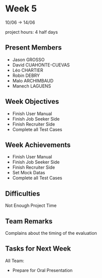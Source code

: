 # Week 5

10/06 &rarr; 14/06

project hours: 4 half days

## Present Members

- Jason GROSSO
- David CUAHONTE-CUEVAS
- Léo CHARTIER
- Robin DEBRY
- Malo ARCHIMBAUD
- Manech LAGUENS

## Week Objectives

- Finish User Manual
- Finish Job Seeker Side
- Finish Recruiter Side
- Complete all Test Cases

## Week Achievements

- Finish User Manual
- Finish Job Seeker Side
- Finish Recruiter Side
- Set Mock Datas
- Complete all Test Cases

## Difficulties

Not Enough Project Time

## Team Remarks

Complains about the timing of the evaluation

## Tasks for Next Week

All Team:
- Prepare for Oral Presentation
